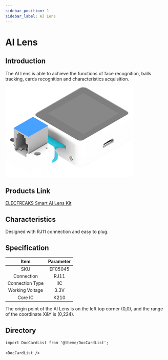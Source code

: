 ```yaml
---
sidebar_position: 1
sidebar_label: AI Lens
---
```


# AI Lens

## Introduction


The AI Lens is able to achieve the functions of face recognition, balls tracking, cards recognition and characteristics acquisition.

![](./images/05035_01.png)

## Products Link

[ELECFREAKS Smart AI Lens Kit](https://shop.elecfreaks.com/products/elecfreaks-smart-ai-lens-kit?_pos=1&_sid=d572dc26c&_ss=r)

## Characteristics


 Designed with RJ11 connection and easy to plug.

## Specification


|      Item       | Parameter |
| :---------: | :---------: |
|       SKU       |  EF05045  |
|   Connection    |   RJ11    |
| Connection Type |    IIC    |
| Working Voltage |   3.3V    |
|     Core IC     |   K210    |



The origin point of the AI Lens is on the left top corner (0,0), and the range of the coordinate X&Y is (0,224).


## Directory

```mdx-code-block
import DocCardList from '@theme/DocCardList';

<DocCardList />
```
